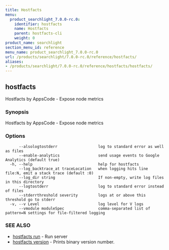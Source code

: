 ```yaml
---
title: Hostfacts
menu:
  product_searchlight_7.0.0-rc.0:
    identifier: hostfacts
    name: Hostfacts
    parent: hostfacts-cli
    weight: 0
product_name: searchlight
section_menu_id: reference
menu_name: product_searchlight_7.0.0-rc.0
url: /products/searchlight/7.0.0-rc.0/reference/hostfacts/
aliases:
- /products/searchlight/7.0.0-rc.0/reference/hostfacts/hostfacts/
---
```


## hostfacts

Hostfacts by AppsCode - Expose node metrics

### Synopsis

Hostfacts by AppsCode - Expose node metrics

### Options

```
      --alsologtostderr                  log to standard error as well as files
      --enable-analytics                 send usage events to Google Analytics (default true)
  -h, --help                             help for hostfacts
      --log_backtrace_at traceLocation   when logging hits line file:N, emit a stack trace (default :0)
      --log_dir string                   If non-empty, write log files in this directory
      --logtostderr                      log to standard error instead of files
      --stderrthreshold severity         logs at or above this threshold go to stderr
  -v, --v Level                          log level for V logs
      --vmodule moduleSpec               comma-separated list of pattern=N settings for file-filtered logging
```

### SEE ALSO

* [hostfacts run](/products/searchlight/7.0.0-rc.0/reference/hostfacts/hostfacts_run)	 - Run server
* [hostfacts version](/products/searchlight/7.0.0-rc.0/reference/hostfacts/hostfacts_version)	 - Prints binary version number.


